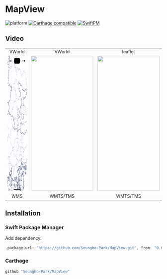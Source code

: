 # MapView
![platform](https://img.shields.io/badge/Platforms-iOS%2014%2B_macOS%2010.15%2B-Green?style=flat-flat)
[![Carthage compatible](https://img.shields.io/badge/Carthage-compatible-4BC51D.svg?style=flat)](https://github.com/Carthage/Carthage)
[![SwiftPM](https://img.shields.io/badge/SPM-compatible-DE5C43.svg?style=flat)](https://swift.org/package-manager/)
## Video
<table>
<tr align="center">
<td>VWorld</td>
<td>VWorld</td>
<td>leaflet</td>
</tr>
<tr style="border-bottom: hidden;">
<td><img src="/Documentation/Video.gif" style="padding:0; margin:0;" width="200px" height="434px"/></td>
<td><img src="/Documentation/video2.gif" style="padding:0; margin:0;" width="200px" height="434px"/></td>
<td><img src="/Documentation/OpenStreetMap_WMTS_TMS.gif" style="padding:0; margin:0;" width="200px" height="434px"/></td>
</tr>
<tr align="center">
<td>WMS</td>
<td>WMTS/TMS</td>
<td>WMTS/TMS</td>
</tr>
</table>

## Installation
### Swift Package Manager
Add dependency:

```Swift
.package(url: "https://github.com/Seungho-Park/MapView.git", from: "0.0.1")
```

### Carthage
```Swift
github "Seungho-Park/MapView"
```
